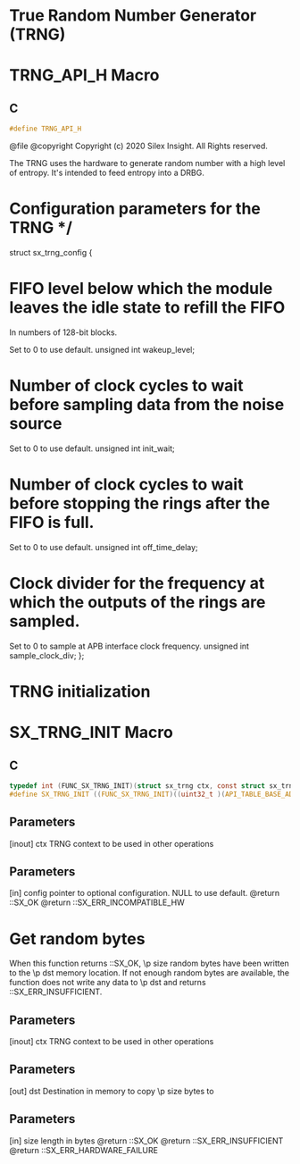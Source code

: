 
# True Random Number Generator (TRNG)


# TRNG_API_H Macro

## C

```c
#define TRNG_API_H

```

 @file
 @copyright Copyright (c) 2020 Silex Insight. All Rights reserved.

 The TRNG uses the hardware to generate random number with a high
 level of entropy. It's intended to feed entropy into a DRBG.


# Configuration parameters for the TRNG */


struct sx_trng_config {

# FIFO level below which the module leaves the idle state to refill the FIFO


 In numbers of 128-bit blocks.

 Set to 0 to use default.
unsigned int wakeup_level;


# Number of clock cycles to wait before sampling data from the noise source

 Set to 0 to use default.
unsigned int init_wait;


# Number of clock cycles to wait before stopping the rings after the FIFO is full.

 Set to 0 to use default.
unsigned int off_time_delay;


# Clock divider for the frequency at which the outputs of the rings are sampled.

 Set to 0 to sample at APB interface clock frequency.
unsigned int sample_clock_div;
};


# TRNG initialization


# SX_TRNG_INIT Macro

## C

```c
typedef int (FUNC_SX_TRNG_INIT)(struct sx_trng ctx, const struct sx_trng_config config);
#define SX_TRNG_INIT ((FUNC_SX_TRNG_INIT)((uint32_t )(API_TABLE_BASE_ADDRESS + ATO_SX_TRNG_INIT)))

```
## Parameters

 [inout] ctx TRNG context to be used in other operations 

## Parameters

 [in] config pointer to optional configuration. NULL to use default.   @return ::SX_OK  @return ::SX_ERR_INCOMPATIBLE_HW 


# Get random bytes


 When this function returns ::SX_OK, \p size random bytes have been
 written to the \p dst memory location. If not enough random bytes are
 available, the function does not write any data to \p dst and returns
 ::SX_ERR_INSUFFICIENT.

## Parameters

 [inout] ctx TRNG context to be used in other operations 

## Parameters

 [out] dst Destination in memory to copy \p size bytes to 

## Parameters

 [in] size length in bytes   @return ::SX_OK  @return ::SX_ERR_INSUFFICIENT  @return ::SX_ERR_HARDWARE_FAILURE 

